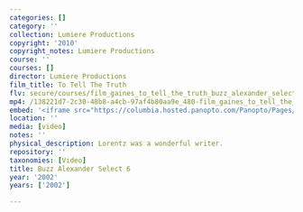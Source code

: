 ```yaml
---
categories: []
category: ''
collection: Lumiere Productions
copyright: '2010'
copyright_notes: Lumiere Productions
course: ''
courses: []
director: Lumiere Productions
film_title: To Tell The Truth
flv: secure/courses/film_gaines_to_tell_the_truth_buzz_alexander_select_6.flv
mp4: /138221d7-2c30-48b8-a4cb-97af4b80aa9e_480-film_gaines_to_tell_the_truth_buzz_alexander_select_6.mp4
embed: '<iframe src="https://columbia.hosted.panopto.com/Panopto/Pages/Embed.aspx?id=c5f306c0-7357-4c30-84e8-a95f01034b9f&v=1" width="720" height="405" style="padding: 0px; border: 1px solid #464646;" frameborder="0" allowfullscreen allow="autoplay"></iframe>'
location: ''
media: [video]
notes: ''
physical_description: Lorentz was a wonderful writer.
repository: ''
taxonomies: [Video]
title: Buzz Alexander Select 6
year: '2002'
years: ['2002']

---
```

